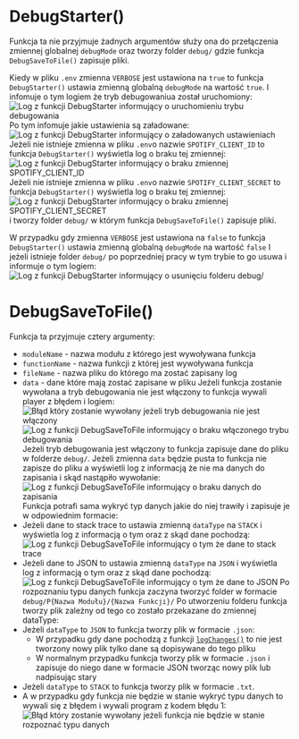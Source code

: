 # DebugStarter()
Funkcja ta nie przyjmuje żadnych argumentów służy ona do przełączenia zmiennej globalnej `debugMode` oraz tworzy folder `debug/` gdzie funkcja `DebugSaveToFile()` zapisuje pliki.

Kiedy w pliku `.env` zmienna `VERBOSE` jest ustawiona na `true` to funkcja `DebugStarter()` ustawia zmienną globalną `debugMode` na wartość `true`.
I infomuje o tym logiem że tryb debugowaniua został uruchomiony:
![Log z funkcji DebugStarter informujący o uruchomieniu trybu debugowania](https://i.imgur.com/0N6Ml4o.png)
Po tym infomuje jakie ustawienia są załadowane:
![Log z funkcji DebugStarter informujący o załadowanych ustawieniach](https://i.imgur.com/GFFF7L1.png)
Jeżeli nie istnieje zmienna w pliku `.env`o nazwie `SPOTIFY_CLIENT_ID` to funkcja `DebugStarter()` wyświetla log o braku tej zmiennej:
![Log z funkcji DebugStarter informujący o braku zmiennej SPOTIFY_CLIENT_ID](https://i.imgur.com/Zwi82ym.png)
Jeżeli nie istnieje zmienna w pliku `.env`o nazwie `SPOTIFY_CLIENT_SECRET` to funkcja `DebugStarter()` wyświetla log o braku tej zmiennej:
![Log z funkcji DebugStarter informujący o braku zmiennej SPOTIFY_CLIENT_SECRET](https://i.imgur.com/vmAAsAv.png)
i tworzy folder `debug/` w którym funkcja `DebugSaveToFile()` zapisuje pliki.

W przypadku gdy zmienna `VERBOSE` jest ustawiona na `false` to funkcja `DebugStarter()` ustawia zmienną globalną `debugMode` na wartość `false` 
I jeżeli istnieje folder `debug/` po poprzedniej pracy w tym trybie to go usuwa i informuje o tym logiem:
![Log z funkcji DebugStarter informujący o usunięciu folderu debug/](https://i.imgur.com/Nu27j9I.png)

# DebugSaveToFile()
Funkcja ta przyjmuje cztery argumenty:
- `moduleName` - nazwa modułu z którego jest wywoływana funkcja
- `functionName` - nazwa funkcji z której jest wywoływana funkcja
- `fileName` - nazwa pliku do którego ma zostać zapisany log
- `data` - dane które mają zostać zapisane w pliku
Jeżeli funkcja zostanie wywołana a tryb debugowania nie jest włączony to funkcja wywali player z błędem i logiem:
![Błąd który zostanie wywołany jeżeli tryb debugowania nie jest włączony](https://i.imgur.com/9hmVuCt.png)
![Log z funkcji DebugSaveToFile informujący o braku włączonego trybu debugowania](https://i.imgur.com/GQa69Vq.png)
Jeżeli tryb debugowania jest włączony to funkcja zapisuje dane do pliku w folderze `debug/`.
Jeżeli zmienna `data` będzie pusta to funkcja nie zapisze do pliku a wyświetli log z informacją że nie ma danych do zapisania i skąd nastąpiło wywołanie:
![Log z funkcji DebugSaveToFile informujący o braku danych do zapisania](https://i.imgur.com/E68Av8I.png)
Funkcja potrafi sama wykryć typ danych jakie do niej trawiły i zapisuje je w odpowiednim formacie:
- Jeżeli dane to stack trace to ustawia zmienną `dataType` na `STACK` i wyświetla log z informacją o tym oraz z skąd dane pochodzą:
![Log z funkcji DebugSaveToFile informujący o tym że dane to stack trace](https://i.imgur.com/GEhLmWE.png)
- Jeżeli dane to JSON to ustawia zmienną `dataType` na `JSON` i wyświetla log z informacją o tym oraz z skąd dane pochodzą:
![Log z funkcji DebugSaveToFile informujący o tym że dane to JSON](https://i.imgur.com/FSkCleR.png)
Po rozpoznaniu typu danych funkcja zaczyna tworzyć folder w formacie `debug/P{Nazwa Modułu}/{Nazwa Funkcji}/`
Po utworzeniu folderu funkcja tworzy plik zależny od tego co zostało przekazane do zmiennej dataType:
- Jeżeli `dataType` to `JSON` to funkcja tworzy plik w formacie `.json`:
    - W przypadku gdy dane pochodzą z funkcji [`logChanges()`]() to nie jest tworzony nowy plik tylko dane są dopisywane do tego pliku
    - W normalnym przypadku funkcja tworzy plik w formacie `.json` i zapisuje do niego dane w formacie JSON tworząc nowy plik lub nadpisując stary
- Jeżeli `dataType` to `STACK` to funkcja tworzy plik w formacie `.txt`.
- A w przypadku gdy funkcja nie będzie w stanie wykryć typu danych to wywali się z błędem i wywali program z kodem błędu 1:
![Błąd który zostanie wywołany jeżeli funkcja nie będzie w stanie rozpoznać typu danych](https://i.imgur.com/tiuXlcT.png)
